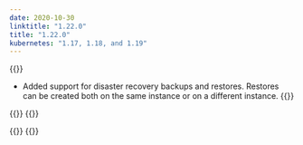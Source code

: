 ```yaml
---
date: 2020-10-30
linktitle: "1.22.0"
title: "1.22.0"
kubernetes: "1.17, 1.18, and 1.19"
---
```


{{<features>}}
  * Added support for disaster recovery backups and restores. Restores can be created both on the same instance or on a different instance.
{{</features>}}

{{<changes>}}
{{</changes>}}

{{<fixes>}}
{{</fixes>}}
